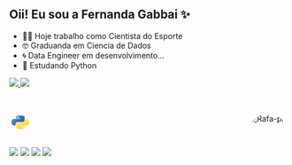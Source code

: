 ## Oii! Eu sou a Fernanda Gabbai ✨

- 🏋️‍♀️ Hoje trabalho como Cientista do Esporte
- 🤓 Graduanda em Ciencia de Dados
- 🌀 Data Engineer em desenvolvimento...
- 🐍 Estudando Python

<div>
  <a href="https://github.com/fergabbai">
  <img height="180cm"  src="https://github-readme-stats.vercel.app/api?username=fergabbai&show_icons=true&theme=radical" />

<img height="180cm" src="https://github-readme-stats.vercel.app/api/top-langs/?username=fergabbai&layout=compact&theme=radical" />
</div>
  
  ##
  
  <div style="display: inline_block"><br>
  <img align="center" alt="Rafa-Python" height="30" width="40" src="https://raw.githubusercontent.com/devicons/devicon/master/icons/python/python-original.svg">
  <img align="right" alt="Rafa-pic" height="150" style="border-radius:50px;" src="https://i.picasion.com/pic92/dd22f8c2b1e1b86109cb2675d788f207.gif">
</div>
 
 ## 
  
<div> 
  <a href="https://www.linkedin.com/in/fernanda-gabbai/" target="_blank"><img src="https://img.shields.io/badge/-LinkedIn-%230077B5?style=for-the-badge&logo=linkedin&logoColor=white" target="_blank"></a> 
  <a href = "mailto:fegabbai@gmail.com"><img src="https://img.shields.io/badge/-Gmail-%23333?style=for-the-badge&logo=gmail&logoColor=white" target="_blank"></a>
  <a href="https://www.instagram.com/fergabbai/" target="_blank"><img src="https://img.shields.io/badge/-Instagram-%23E4405F?style=for-the-badge&logo=instagram&logoColor=white" target="_blank"></a>
  <a href="https://wa.me/message/ITFFMQTQZI7ED1" target="_blank"><img src="https://img.shields.io/badge/WhatsApp-25D366?style=for-the-badge&logo=whatsapp&logoColor=white" target="_blank"></a>
        
</div>

